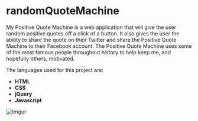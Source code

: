 # randomQuoteMachine

My Positive Quote Machine is a web application that will give the user random positive quotes off a click of a button. It also gives the user the ability to share the quote on their Twitter and share the Positive Quote Machine to their Facebook account. The Positive Quote Machine uses some of the most famous people throughout history to help keep me, and hopefully others, motivated. 

The languages used for this project are:
- __HTML__
- __CSS__
- __jQuery__
- __Javascript__

![Imgur](http://i.imgur.com/6Pl9LD9.gifv)
